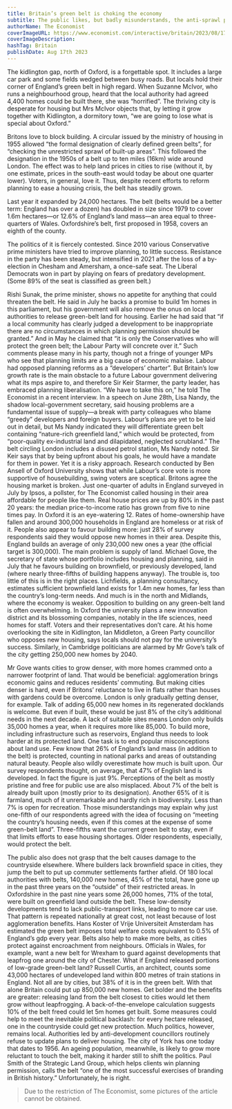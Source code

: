 ```yaml
---
title: Britain’s green belt is choking the economy
subtitle: The public likes, but badly misunderstands, the anti-sprawl policy. It’s time to rethink it
authorName: The Economist
coverImageURL: https://www.economist.com/interactive/britain/2023/08/17/britains-green-belt-is-choking-the-economy/processed-images/1424/20230819_BRD010.jpg
coverImageDescription:  
hashTag: Britain
publishDate: Aug 17th 2023
---
```

The kidlington gap, north of Oxford, is a forgettable spot. It includes a large car park and some fields wedged between busy roads. But locals hold their corner of England’s green belt in high regard. When Suzanne McIvor, who runs a neighbourhood group, heard that the local authority had agreed 4,400 homes could be built there, she was “horrified”. The thriving city is desperate for housing but Mrs McIvor objects that, by letting it grow together with Kidlington, a dormitory town, “we are going to lose what is special about Oxford.”

Britons love to block building. A circular issued by the ministry of housing in 1955 allowed “the formal designation of clearly defined green belts”, for “checking the unrestricted sprawl of built-up areas”. This followed the designation in the 1950s of a belt up to ten miles (16km) wide around London. The effect was to help land prices in cities to rise (without it, by one estimate, prices in the south-east would today be about one quarter lower). Voters, in general, love it. Thus, despite recent efforts to reform planning to ease a housing crisis, the belt has steadily grown.

Last year it expanded by 24,000 hectares. The belt (belts would be a better term: England has over a dozen) has doubled in size since 1979 to cover 1.6m hectares—or 12.6% of England’s land mass—an area equal to three-quarters of Wales. Oxfordshire’s belt, first proposed in 1958, covers an eighth of the county.

The politics of it is fiercely contested. Since 2010 various Conservative prime ministers have tried to improve planning, to little success. Resistance in the party has been steady, but intensified in 2021 after the loss of a by-election in Chesham and Amersham, a once-safe seat. The Liberal Democrats won in part by playing on fears of predatory development. (Some 89% of the seat is classified as green belt.)

Rishi Sunak, the prime minister, shows no appetite for anything that could threaten the belt. He said in July he backs a promise to build 1m homes in this parliament, but his government will also remove the onus on local authorities to release green-belt land for housing. Earlier he had said that “if a local community has clearly judged a development to be inappropriate there are no circumstances in which planning permission should be granted.” And in May he claimed that “it is only the Conservatives who will protect the green belt; the Labour Party will concrete over it.” Such comments please many in his party, though not a fringe of younger MPs who see that planning limits are a big cause of economic malaise.
Labour had opposed planning reforms as a “developers’ charter”. But Britain’s low growth rate is the main obstacle to a future Labour government delivering what its mps aspire to, and therefore Sir Keir Starmer, the party leader, has embraced planning liberalisation. “We have to take this on,” he told The Economist in a recent interview. In a speech on June 28th, Lisa Nandy, the shadow local-government secretary, said housing problems are a fundamental issue of supply—a break with party colleagues who blame “greedy” developers and foreign buyers.
Labour’s plans are yet to be laid out in detail, but Ms Nandy indicated they will differentiate green belt containing “nature-rich greenfield land,” which would be protected, from “poor-quality ex-industrial land and dilapidated, neglected scrubland.” The belt circling London includes a disused petrol station, Ms Nandy noted. Sir Keir says that by being upfront about his goals, he would have a mandate for them in power. Yet it is a risky approach. Research conducted by Ben Ansell of Oxford University shows that while Labour’s core vote is more supportive of housebuilding, swing voters are sceptical.
Britons agree the housing market is broken. Just one-quarter of adults in England surveyed in July by Ipsos, a pollster, for The Economist called housing in their area affordable for people like them. Real house prices are up by 80% in the past 20 years: the median price-to-income ratio has grown from five to nine times pay. In Oxford it is an eye-watering 12. Rates of home-ownership have fallen and around 300,000 households in England are homeless or at risk of it. People also appear to favour building more: just 28% of survey respondents said they would oppose new homes in their area. Despite this, England builds an average of only 230,000 new ones a year (the official target is 300,000).
The main problem is supply of land. Michael Gove, the secretary of state whose portfolio includes housing and planning, said in July that he favours building on brownfield, or previously developed, land (where nearly three-fifths of building happens anyway). The trouble is, too little of this is in the right places. Lichfields, a planning consultancy, estimates sufficient brownfield land exists for 1.4m new homes, far less than the country’s long-term needs. And much is in the north and Midlands, where the economy is weaker.
Opposition to building on any green-belt land is often overwhelming. In Oxford the university plans a new innovation district and its blossoming companies, notably in the life sciences, need homes for staff. Voters and their representatives don’t care. At his home overlooking the site in Kidlington, Ian Middleton, a Green Party councillor who opposes new housing, says locals should not pay for the university’s success. Similarly, in Cambridge politicians are alarmed by Mr Gove’s talk of the city getting 250,000 new homes by 2040.

Mr Gove wants cities to grow denser, with more homes crammed onto a narrower footprint of land. That would be beneficial: agglomeration brings economic gains and reduces residents’ commuting. But making cities denser is hard, even if Britons’ reluctance to live in flats rather than houses with gardens could be overcome. London is only gradually getting denser, for example. Talk of adding 65,000 new homes in its regenerated docklands is welcome. But even if built, these would be just 8% of the city’s additional needs in the next decade. A lack of suitable sites means London only builds 35,000 homes a year, when it requires more like 85,000.
To build more, including infrastructure such as reservoirs, England thus needs to look harder at its protected land. One task is to end popular misconceptions about land use. Few know that 26% of England’s land mass (in addition to the belt) is protected, counting in national parks and areas of outstanding natural beauty. People also wildly overestimate how much is built upon. Our survey respondents thought, on average, that 47% of English land is developed. In fact the figure is just 9%.
Perceptions of the belt as mostly pristine and free for public use are also misplaced. About 7% of the belt is already built upon (mostly prior to its designation). Another 65% of it is farmland, much of it unremarkable and hardly rich in biodiversity. Less than 7% is open for recreation.
Those misunderstandings may explain why just one-fifth of our respondents agreed with the idea of focusing on “meeting the country’s housing needs, even if this comes at the expense of some green-belt land”. Three-fifths want the current green belt to stay, even if that limits efforts to ease housing shortages. Older respondents, especially, would protect the belt.

The public also does not grasp that the belt causes damage to the countryside elsewhere. Where builders lack brownfield space in cities, they jump the belt to put up commuter settlements farther afield. Of 180 local authorities with belts, 140,000 new homes, 45% of the total, have gone up in the past three years on the “outside” of their restricted areas.
In Oxfordshire in the past nine years some 26,000 homes, 71% of the total, were built on greenfield land outside the belt. These low-density developments tend to lack public-transport links, leading to more car use. That pattern is repeated nationally at great cost, not least because of lost agglomeration benefits. Hans Koster of Vrije Universiteit Amsterdam has estimated the green belt imposes total welfare costs equivalent to 0.5% of England’s gdp every year. Belts also help to make more belts, as cities protect against encroachment from neighbours. Officials in Wales, for example, want a new belt for Wrexham to guard against developments that leapfrog one around the city of Chester.
What if England released portions of low-grade green-belt land? Russell Curtis, an architect, counts some 43,000 hectares of undeveloped land within 800 metres of train stations in England. Not all are by cities, but 38% of it is in the green belt. With that alone Britain could put up 850,000 new homes. Get bolder and the benefits are greater: releasing land from the belt closest to cities would let them grow without leapfrogging. A back-of-the-envelope calculation suggests 10% of the belt freed could let 5m homes get built. Some measures could help to meet the inevitable political backlash: for every hectare released, one in the countryside could get new protection.
Much politics, however, remains local. Authorities led by anti-development councillors routinely refuse to update plans to deliver housing. The city of York has one today that dates to 1956. An ageing population, meanwhile, is likely to grow more reluctant to touch the belt, making it harder still to shift the politics. Paul Smith of the Strategic Land Group, which helps clients win planning permission, calls the belt “one of the most successful exercises of branding in British history.” Unfortunately, he is right.

> Due to the restriction of The Economist, some pictures of the article cannot be obtained.
